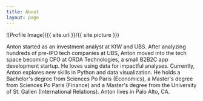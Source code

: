 ```yaml
---
title: About
layout: page
---
```

![Profile Image]({{ site.url }}/{{ site.picture }})

Anton started as an investment analyst at KfW and UBS.
After analyzing hundreds of pre-IPO tech companies at UBS, Anton moved into the tech space becoming CFO at ORDA Technologies, a small B2B2C app development startup. He loves using data for impactful analyses. Currently, Anton explores new skills in Python and data visualization.
He holds a Bachelor's degree from Sciences Po Paris (Economics), a Master's degree from Sciences Po Paris (Finance) and a Master's degree from the University of St. Gallen (International Relations).
Anton lives in Palo Alto, CA. 
